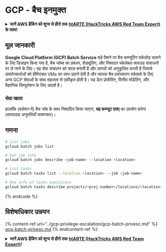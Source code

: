 # GCP - बैच इनमुक्त

<details>

<summary><strong>जानें AWS हैकिंग को शून्य से हीरो तक</strong> <a href="https://training.hacktricks.xyz/courses/arte"><strong>htARTE (HackTricks AWS Red Team Expert)</strong></a><strong> के साथ!</strong></summary>

HackTricks का समर्थन करने के अन्य तरीके:

* यदि आप अपनी **कंपनी का विज्ञापन HackTricks में** देखना चाहते हैं या **HackTricks को PDF में डाउनलोड** करना चाहते हैं तो [**सब्सक्रिप्शन प्लान्स देखें**](https://github.com/sponsors/carlospolop)!
* [**आधिकारिक PEASS और HackTricks स्वैग**](https://peass.creator-spring.com) प्राप्त करें
* हमारे विशेष [**NFTs**](https://opensea.io/collection/the-peass-family) कलेक्शन, [**The PEASS Family**](https://opensea.io/collection/the-peass-family) खोजें
* **शामिल हों** 💬 [**डिस्कॉर्ड समूह**](https://discord.gg/hRep4RUj7f) या [**टेलीग्राम समूह**](https://t.me/peass) या **मुझे** **Twitter** 🐦 [**@carlospolopm**](https://twitter.com/carlospolopm)** का** **अनुसरण** करें।
* **अपने हैकिंग ट्रिक्स साझा करें, PRs सबमिट करके** [**HackTricks**](https://github.com/carlospolop/hacktricks) और [**HackTricks Cloud**](https://github.com/carlospolop/hacktricks-cloud) github रेपो।

</details>

## मूल जानकारी

**Google Cloud Platform (GCP) Batch Service** बड़े पैमाने पर बैच कम्प्यूटिंग वर्कलोड चलाने के लिए डिज़ाइन किया गया है, बैच जॉब्स का प्रबंधन, शेड्यूलिंग, और निष्पादन स्केलेबल क्लाउड संसाधनों पर ले जाने के लिए। यह सेवा संचालन को सरल बनाती है और लागतों को अनुकूलित करती है जिससे उपयोगकर्ताओं को प्रीम्प्टिबल VMs का लाभ उठाने देती है और व्यापक बैच प्रसंस्करण वर्कफ़्लो के लिए अन्य GCP सेवाओं के साथ सहजता से एकीकृत होती है। यह डेटा प्रोसेसिंग, वित्तीय मॉडेलिंग, और वैज्ञानिक सिम्युलेशन के लिए आदर्श है।

### सेवा खाता

हालांकि (वर्तमान में) बैच जॉब के साथ निष्पादित किया जाएगा, **यह कम्प्यूट एसए** का उपयोग करेगा (साम्पादक अनुमतियाँ सामान्यतः)।

## गणना
```bash
# List jobs
gcloud batch jobs list

# Get job info
gcloud batch jobs describe <job-name> --location <location>

# List tasks
gcloud batch tasks list --location <location> --job <job-name>

# Gte info of tasks executions
gcloud batch tasks describe projects/<proj-number>/locations/<location>/jobs/<job-name>/taskGroups/<group>/tasks/<num>
```
{% endcode %}

## विशेषाधिकार उन्नयन

{% content-ref url="../gcp-privilege-escalation/gcp-batch-privesc.md" %}
[gcp-batch-privesc.md](../gcp-privilege-escalation/gcp-batch-privesc.md)
{% endcontent-ref %}

<details>

<summary><strong>जानें AWS हैकिंग को शून्य से हीरो तक</strong> <a href="https://training.hacktricks.xyz/courses/arte"><strong>htARTE (HackTricks AWS Red Team Expert)</strong></a><strong>!</strong></summary>

HackTricks का समर्थन करने के अन्य तरीके:

* यदि आप अपनी **कंपनी का विज्ञापन HackTricks में देखना चाहते हैं** या **HackTricks को PDF में डाउनलोड करना चाहते हैं** तो [**सदस्यता योजनाएं**](https://github.com/sponsors/carlospolop) देखें!
* [**आधिकारिक PEASS & HackTricks स्वैग**](https://peass.creator-spring.com) प्राप्त करें
* हमारा विशेष [**NFTs**](https://opensea.io/collection/the-peass-family) संग्रह, [**The PEASS Family**](https://opensea.io/collection/the-peass-family) खोजें
* **शामिल हों** 💬 [**डिस्कॉर्ड समूह**](https://discord.gg/hRep4RUj7f) या [**टेलीग्राम समूह**](https://t.me/peass) या मुझे **ट्विटर** 🐦 [**@carlospolopm**](https://twitter.com/carlospolopm)** पर फॉलो करें।**
* **हैकिंग ट्रिक्स साझा करें, PRs सबमिट करके** [**HackTricks**](https://github.com/carlospolop/hacktricks) और [**HackTricks Cloud**](https://github.com/carlospolop/hacktricks-cloud) github repos को।

</details>
